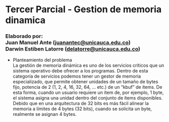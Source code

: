 # Tercer Parcial - Gestion de memoria dinamica
### Elaborado por:<br>Juan Manuel Ante (juanantec@unicauca.edu.co)<br>Darwin Estiben Latorre (delatorre@unicauca.edu.co)

- Planteamiento del problema<br>
La gestión de memoria dinámica es uno de los servicios críticos que un sistema operativo debe
ofrecer a los programas. Dentro de esta categoría de servicios podemos tener un gestor de
memoria especializado, que permite obtener unidades de un tamaño de bytes fijo, potencia de
2 (1, 2, 4, 16, 32, 64, ... etc.) de un “kbuf” de ítems. De esta forma, cuando un usuario requiere
un ítem de, por ejemplo, 1 byte, el sistema asigna una unidad dentro del conjunto de ítems
disponibles. Debido que en una arquitectura de 32 bits es más fácil alinear la memoria a límites
de 4 bytes (32 bits), cuando se solicita un byte, realmente se asignan 4 bytes.<br>